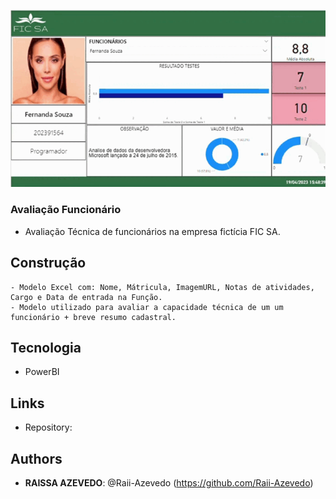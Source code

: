  ![](https://github.com/Raii-Azevedo/ProjetosBI/blob/master/Avalia%C3%A7%C3%A3o-Colaborador/modelo.gif)

### Avaliação Funcionário
  - Avaliação Técnica de funcionários na empresa fictícia FIC SA.

## Construção
    - Modelo Excel com: Nome, Mátricula, ImagemURL, Notas de atividades, Cargo e Data de entrada na Função.
    - Modelo utilizado para avaliar a capacidade técnica de um um funcionário + breve resumo cadastral.


## Tecnologia
 - PowerBI

 
## Links
 
  - Repository: 
 
 
## Authors
 
* **RAISSA AZEVEDO**: @Raii-Azevedo (https://github.com/Raii-Azevedo)
